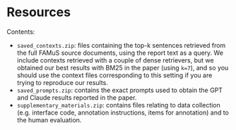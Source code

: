 # Resources

Contents:
- `saved_contexts.zip`: files containing the top-k sentences retrieved from the full FAMuS source documents, using the report text as a query. We include contexts retrieved with a couple of dense retrievers, but we obtained our best results with BM25 in the paper (using `k=7`), and so you should use the context files corresponding to this setting if you are trying to reproduce our results.
- `saved_prompts.zip`: contains the exact prompts used to obtain the GPT and Claude results reported in the paper.
- `supplementary_materials.zip`: contains files relating to data collection (e.g. interface code, annotation instructions, items for annotation) and to the human evaluation.